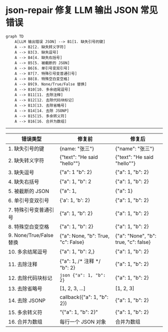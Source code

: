 # json-repair 修复 LLM 输出 JSON 常见错误

```mermaid
graph TD
    A[LLM 输出错误 JSON] --> B1[1. 缺失引号的键]
    A --> B2[2. 缺失转义字符]
    A --> B3[3. 缺失逗号]
    A --> B4[4. 缺失右括号]
    A --> B5[5. 被截断的 JSON]
    A --> B6[6. 单引号变双引号]
    A --> B7[7. 特殊引号变普通引号]
    A --> B8[8. 特殊空白变空格]
    A --> B9[9. None/True/False 替换]
    A --> B10[10. 多余结尾逗号]
    A --> B11[11. 去除注释]
    A --> B12[12. 去除代码块标记]
    A --> B13[13. 去除省略号]
    A --> B14[14. 去除 JSONP]
    A --> B15[15. 多余转义符]
    A --> B16[16. 合并为数组]
```

---

| 错误类型 | 修复前 | 修复后 |
|---|---|---|
| 1. 缺失引号的键 | {name: "张三"} | {"name": "张三"} |
| 2. 缺失转义字符 | {"text": "He said "hello""} | {"text": "He said \"hello\""} |
| 3. 缺失逗号 | {"a": 1 "b": 2} | {"a": 1, "b": 2} |
| 4. 缺失右括号 | {"a": 1, "b": 2 | {"a": 1, "b": 2} |
| 5. 被截断的 JSON | {"a": 1, | {"a": 1} |
| 6. 单引号变双引号 | {'a': 1, 'b': 2} | {"a": 1, "b": 2} |
| 7. 特殊引号变普通引号 | {“a”: 1, “b”: 2} | {"a": 1, "b": 2} |
| 8. 特殊空白变空格 | {"a": 1, "b": 2} | {"a": 1, "b": 2} |
| 9. None/True/False 替换 | {"a": None, "b": True, "c": False} | {"a": "None", "b": true, "c": false} |
| 10. 多余结尾逗号 | {"a": 1, "b": 2,} | {"a": 1, "b": 2} |
| 11. 去除注释 | {"a": 1, /* 注释 */ "b": 2} | {"a": 1, "b": 2} |
| 12. 去除代码块标记 | ```json {"a": 1, "b": 2} ``` | {"a": 1, "b": 2} |
| 13. 去除省略号 | [1, 2, 3, ...] | [1, 2, 3] |
| 14. 去除 JSONP | callback({"a": 1, "b": 2}) | {"a": 1, "b": 2} |
| 15. 多余转义符 | "{\"a\": 1, \"b\": 2}" | {"a": 1, "b": 2} |
| 16. 合并为数组 | 每行一个 JSON 对象 | 合并为数组 |

``` 